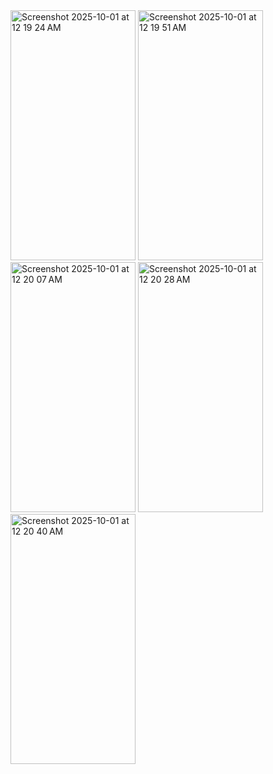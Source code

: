 <img width="200" height="400" alt="Screenshot 2025-10-01 at 12 19 24 AM" src="https://github.com/user-attachments/assets/3e8e8835-b87b-40f3-b5fc-317ef0fccfb5" />
<img width="200" height="400" alt="Screenshot 2025-10-01 at 12 19 51 AM" src="https://github.com/user-attachments/assets/a41ceef6-5a92-4a27-9612-8d2796ce507c" />
<img width="200" height="400" alt="Screenshot 2025-10-01 at 12 20 07 AM" src="https://github.com/user-attachments/assets/a64f8619-4f41-40be-ac27-7593c3b6a353" />
<img width="200" height="400" alt="Screenshot 2025-10-01 at 12 20 28 AM" src="https://github.com/user-attachments/assets/aae43b66-e7ea-40cf-a7a6-2a3e8f0c616d" />
<img width="200" height="400" alt="Screenshot 2025-10-01 at 12 20 40 AM" src="https://github.com/user-attachments/assets/34b2ae6f-1820-467a-b093-ad2c63e4eb91" />
